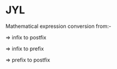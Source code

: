 # JYL

Mathematical expression conversion from:-

=> infix to postfix

=> infix to prefix

=> prefix to postfix


